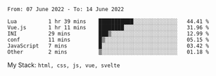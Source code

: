 <!--START_SECTION:waka-->

```text
From: 07 June 2022 - To: 14 June 2022

Lua          1 hr 39 mins    ███████████░░░░░░░░░░░░░░   44.41 %
Vue.js       1 hr 11 mins    ████████░░░░░░░░░░░░░░░░░   31.96 %
INI          29 mins         ███▒░░░░░░░░░░░░░░░░░░░░░   12.99 %
conf         11 mins         █▒░░░░░░░░░░░░░░░░░░░░░░░   05.15 %
JavaScript   7 mins          █░░░░░░░░░░░░░░░░░░░░░░░░   03.42 %
Other        2 mins          ▒░░░░░░░░░░░░░░░░░░░░░░░░   01.18 %
```

<!--END_SECTION:waka-->
My Stack: `html, css, js, vue, svelte`
